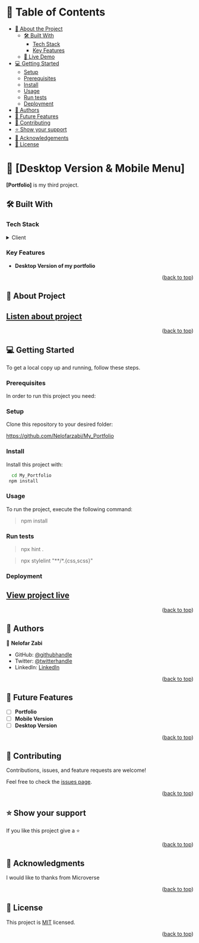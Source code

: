 <a name="readme-top"></a>

<!-- TABLE OF CONTENTS -->

# 📗 Table of Contents

- [📖 About the Project](#about-project)
  - [🛠 Built With](#built-with)
    - [Tech Stack](#tech-stack)
    - [Key Features](#key-features)
  - [🚀 Live Demo](#live-demo)
- [💻 Getting Started](#getting-started)
  - [Setup](#setup)
  - [Prerequisites](#prerequisites)
  - [Install](#install)
  - [Usage](#usage)
  - [Run tests](#run-tests)
  - [Deployment](#deployment)
- [👥 Authors](#authors)
- [🔭 Future Features](#future-features)
- [🤝 Contributing](#contributing)
- [⭐️ Show your support](#support)
- [🙏 Acknowledgements](#acknowledgements)
- [📝 License](#license)

<!-- PROJECT DESCRIPTION -->

# 📖 [Desktop Version & Mobile Menu]   <a name="about-project"></a>

**[Portfolio]** is my third project.

## 🛠 Built With <a name="built-with"></a>

### Tech Stack <a name="tech-stack"></a>

<details>
  <summary>Client</summary>
  <ul>
    <li><a href="https://rubyonrails.org/">
      HTML <br>
      CSS
      </a>
    </li>
  </ul>
</details>

<!-- Features -->

### Key Features <a name="key-features"></a>

- **Desktop Version of my portfolio**

<p align="right">(<a href="#readme-top">back to top</a>)</p>

<!-- LIVE DEMO -->

## 🚀 About Project <a name="live-demo"></a>

## [Listen about project ]( https://www.loom.com/share/102807b8905946fc96f798d57d778e8a?sid=07a6ba35-dff5-4ce9-a66a-d4ade4c9f6d8)


<p align="right">(<a href="#readme-top">back to top</a>)</p>

<!-- GETTING STARTED -->

## 💻 Getting Started <a name="getting-started"></a>

To get a local copy up and running, follow these steps.

### Prerequisites

In order to run this project you need:

### Setup

Clone this repository to your desired folder:

https://github.com/Nelofarzabi/My_Portfolio


### Install

Install this project with: 

```sh
  cd My_Portfolio
 npm install
```

### Usage

To run the project, execute the following command:

> npm install

### Run tests

> npx hint . 

> npx stylelint "**/*.{css,scss}" 

### Deployment

## [View project live](https://nelofarzabi.github.io/My_Portfolio/)
<p align="right">(<a href="#readme-top">back to top</a>)</p>

<!-- AUTHORS -->

## 👥 Authors <a name="authors"></a>


👤 **Nelofar Zabi**

- GitHub: [@githubhandle](https://github.com/Nelofarzabi)
- Twitter: [@twitterhandle](https://twitter.com/NelofarZabi)
- LinkedIn: [LinkedIn](https://www.linkedin.com/in/nelofar-zabi-1a1066213)

<p align="right">(<a href="#readme-top">back to top</a>)</p>

<!-- FUTURE FEATURES -->

## 🔭 Future Features <a name="future-features"></a>

- [ ] **Portfolio**
- [ ] **Mobile Version**
- [ ] **Desktop Version**

<p align="right">(<a href="#readme-top">back to top</a>)</p>

<!-- CONTRIBUTING -->

## 🤝 Contributing <a name="contributing"></a>

Contributions, issues, and feature requests are welcome!

Feel free to check the [issues page](https://github.com/Nelofarzabi/My_Portfolio/issues).

<p align="right">(<a href="#readme-top">back to top</a>)</p>

<!-- SUPPORT -->

## ⭐️ Show your support <a name="support"></a>

If you like this project give a ⭐️  

<p align="right">(<a href="#readme-top">back to top</a>)</p>


<!-- ACKNOWLEDGEMENTS -->

## 🙏 Acknowledgments <a name="acknowledgements"></a>

I would like to thanks from Microverse

<p align="right">(<a href="#readme-top">back to top</a>)</p>


<!-- LICENSE -->

## 📝 License <a name="license"></a>

This project is [MIT](./LICENSE) licensed.

<p align="right">(<a href="#readme-top">back to top</a>)</p>

